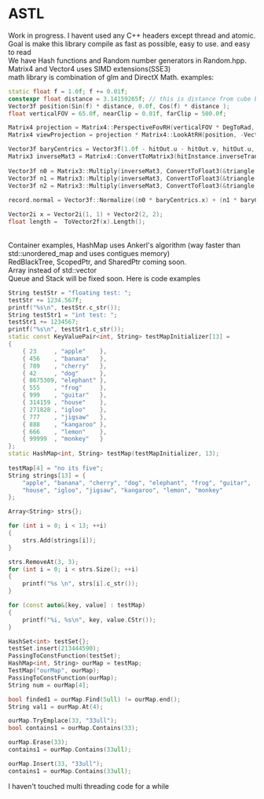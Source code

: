 # ASTL

Work in progress. I havent used any C++ headers except thread and atomic.<br>
Goal is make this library compile as fast as possible,  easy to use. and easy to read <br>
We have Hash functions and Random number generators in Random.hpp. <br>
Matrix4 and Vector4 uses SIMD extensions(SSE3)<br>
math library is combination of glm and DirectX Math. examples:
```cpp
static float f = 1.0f; f += 0.01f;
constexpr float distance = 3.14159265f; // this is distance from cube but I did use pi anyways 
Vector3f position(Sin(f) * distance, 0.0f, Cos(f) * distance );
float verticalFOV = 65.0f, nearClip = 0.01f, farClip = 500.0f;

Matrix4 projection = Matrix4::PerspectiveFovRH(verticalFOV * DegToRad, m_NativeWindow->GetWidth(), m_NativeWindow->GetHeight(), nearClip, farClip);
Matrix4 viewProjection = projection * Matrix4::LookAtRH(position, -Vector3f::Normalize(position), Vector3f::Up());

Vector3f baryCentrics = Vector3f(1.0f - hitOut.u - hitOut.v, hitOut.u, hitOut.v);
Matrix3 inverseMat3 = Matrix4::ConvertToMatrix3(hitInstance.inverseTransform);
		
Vector3f n0 = Matrix3::Multiply(inverseMat3, ConvertToFloat3(&triangle.normal0x));
Vector3f n1 = Matrix3::Multiply(inverseMat3, ConvertToFloat3(&triangle.normal1x));
Vector3f n2 = Matrix3::Multiply(inverseMat3, ConvertToFloat3(&triangle.normal2x));
	        
record.normal = Vector3f::Normalize((n0 * baryCentrics.x) + (n1 * baryCentrics.y) + (n2 * baryCentrics.z));

Vector2i x = Vector2i(1, 1) + Vector2(2, 2);
float length =  ToVector2f(x).Length();
```
<br>
Container examples, HashMap uses Ankerl's algorithm (way faster than std::unordered_map and uses contigues memory)<br>
RedBlackTree, ScopedPtr, and SharedPtr coming soon.<br>
Array<T> instead of std::vector<T> <br>
Queue and Stack will be fixed soon. Here is code examples

```cpp
String testStr = "floating test: ";
testStr += 1234.567f;
printf("%s\n", testStr.c_str());
String testStr1 = "int test: ";
testStr1 += 1234567;
printf("%s\n", testStr1.c_str());
static const KeyValuePair<int, String> testMapInitializer[13] =
{
    { 23     , "apple"    },
    { 456    , "banana"   },
    { 789    , "cherry"   },
    { 42     , "dog"      },
    { 8675309, "elephant" },
    { 555    , "frog"     },
    { 999    , "guitar"   },
    { 314159 , "house"    },
    { 271828 , "igloo"    },
    { 777    , "jigsaw"   },
    { 888    , "kangaroo" },
    { 666    , "lemon"    },
    { 99999  , "monkey"   }
};
static HashMap<int, String> testMap(testMapInitializer, 13);
        
testMap[4] = "no its five";
String strings[13] = {
    "apple", "banana", "cherry", "dog", "elephant", "frog", "guitar",
    "house", "igloo", "jigsaw", "kangaroo", "lemon", "monkey"
};       

Array<String> strs{};

for (int i = 0; i < 13; ++i)
{
    strs.Add(strings[i]);
}

strs.RemoveAt(3, 3);
for (int i = 0; i < strs.Size(); ++i)
{
    printf("%s \n", strs[i].c_str());
}

for (const auto&[key, value] : testMap)
{
    printf("%i, %s\n", key, value.CStr());
}

HashSet<int> testSet{};
testSet.insert(213444590);
PassingToConstFunction(testSet);
HashMap<int, String> ourMap = testMap;
TestMap("ourMap", ourMap);
PassingToConstFunction(ourMap);
String num = ourMap[4];

bool finded1 = ourMap.Find(5ull) != ourMap.end();
String val1 = ourMap.At(4);

ourMap.TryEmplace(33, "33ull");
bool contains1 = ourMap.Contains(33);

ourMap.Erase(33);
contains1 = ourMap.Contains(33ull);

ourMap.Insert(33, "33ull");
contains1 = ourMap.Contains(33ull);
```

I haven't touched multi threading code for a while